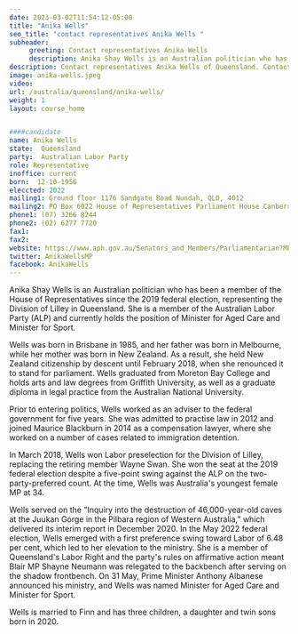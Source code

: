 ```yaml
---
date: 2023-03-02T11:54:12-05:00
title: "Anika Wells"
seo_title: "contact representatives Anika Wells "
subheader:
     greeting: Contact representatives Anika Wells
     description: Anika Shay Wells is an Australian politician who has been a member of the House of Representatives since the 2019 federal election, representing the Division of Lilley in Queensland.
description: Contact representatives Anika Wells of Queensland. Contact information for Anika Wells includes email address, phone number, and mailing address.
image: anika-wells.jpeg
video:
url: /australia/queensland/anika-wells/
weight: 1
layout: course_home


####candidate
name: Anika Wells
state:	Queensland
party:	Australian Labor Party
role: Representative
inoffice: current
born:  12-10-1956
eleccted: 2022
mailing1: Ground floor 1176 Sandgate Road Nundah, QLD, 4012
mailing2: PO Box 6022 House of Representatives Parliament House Canberra ACT 2600
phone1: (07) 3266 8244
phone2: (02) 6277 7720
fax1:
fax2:
website: https://www.aph.gov.au/Senators_and_Members/Parliamentarian?MPID=264121
twitter: AnikaWellsMP
facebook: AnikaWells
---
```


Anika Shay Wells is an Australian politician who has been a member of the House of Representatives since the 2019 federal election, representing the Division of Lilley in Queensland. She is a member of the Australian Labor Party (ALP) and currently holds the position of Minister for Aged Care and Minister for Sport.

Wells was born in Brisbane in 1985, and her father was born in Melbourne, while her mother was born in New Zealand. As a result, she held New Zealand citizenship by descent until February 2018, when she renounced it to stand for parliament. Wells graduated from Moreton Bay College and holds arts and law degrees from Griffith University, as well as a graduate diploma in legal practice from the Australian National University.

Prior to entering politics, Wells worked as an adviser to the federal government for five years. She was admitted to practise law in 2012 and joined Maurice Blackburn in 2014 as a compensation lawyer, where she worked on a number of cases related to immigration detention.

In March 2018, Wells won Labor preselection for the Division of Lilley, replacing the retiring member Wayne Swan. She won the seat at the 2019 federal election despite a five-point swing against the ALP on the two-party-preferred count. At the time, Wells was Australia's youngest female MP at 34.

Wells served on the "Inquiry into the destruction of 46,000-year-old caves at the Juukan Gorge in the Pilbara region of Western Australia," which delivered its interim report in December 2020. In the May 2022 federal election, Wells emerged with a first preference swing toward Labor of 6.48 per cent, which led to her elevation to the ministry. She is a member of Queensland's Labor Right and the party's rules on affirmative action meant Blair MP Shayne Neumann was relegated to the backbench after serving on the shadow frontbench. On 31 May, Prime Minister Anthony Albanese announced his ministry, and Wells was named Minister for Aged Care and Minister for Sport.

Wells is married to Finn and has three children, a daughter and twin sons born in 2020.


